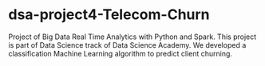 # dsa-project4-Telecom-Churn
Project of Big Data Real Time Analytics with Python and Spark. This project is part of Data Science track of Data Science Academy. We developed a classification Machine Learning algorithm to predict client churning.
